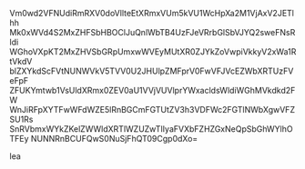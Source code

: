 Vm0wd2VFNUdiRmRXV0doVllteEtXRmxVUm5kVU1WcHpXa2M1VjAxV2JETlhh
Mk0xWVd4S2MxZHFSbHBOClJuQnlWbTB4UzFJeVRrbGlSbVJYQ2sweFNsRldi
WGhoVXpKT2MxZHVSbGRpUmxwWVEyMUtXR0ZJYkZoVwpiVkkyV2xWa1RtVkdV
blZXYkdScFVtNUNWVkV5TVV0U2JHUlpZMFprV0FwVFJVcEZWbXRTUzFVeFpF
ZFUKYmtwb1VsUldXRmx0ZEV0aU1VVjVUVlprYWxacldsWldiWGhMVkdkd2FW
WnJiRFpXYTFwWFdWZE5lRnBGCmFGTUtZV3h3VDFWc2FGTlNWbXgwVFZSU1Rs
SnRVbmxWYkZKelZWWldXRTlWZUZwTlIyaFVXbFZHZGxNeQpSbGhWYlhOTFEy
NUNNRnBCUFQwS0NuSjFhQT09Cgp0dXo=

lea